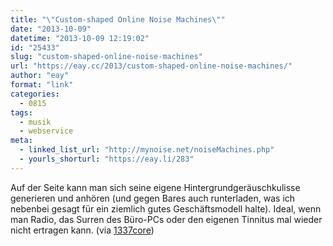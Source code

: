 ```yaml
---
title: "\"Custom-shaped Online Noise Machines\""
date: "2013-10-09"
datetime: "2013-10-09 12:19:02"
id: "25433"
slug: "custom-shaped-online-noise-machines"
url: "https://eay.cc/2013/custom-shaped-online-noise-machines/"
author: "eay"
format: "link"
categories:
  - 0815
tags:
  - musik
  - webservice
meta:
  - linked_list_url: "http://mynoise.net/noiseMachines.php"
  - yourls_shorturl: "https://eay.li/283"
---
```


Auf der Seite kann man sich seine eigene Hintergrundgeräuschkulisse generieren und anhören (und gegen Bares auch runterladen, was ich nebenbei gesagt für ein ziemlich gutes Geschäftsmodell halte). Ideal, wenn man Radio, das Surren des Büro-PCs oder den eigenen Tinnitus mal wieder nicht ertragen kann. (via [1337core](http://www.1337core.de/geraeusche-und-regler-zum-einschlafen/))
